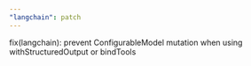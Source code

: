 ```yaml
---
"langchain": patch
---
```


fix(langchain): prevent ConfigurableModel mutation when using withStructuredOutput or bindTools
